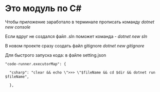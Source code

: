 # Это модуль по С#

Чтобы приложение заработало в терминале прописать команду *dotnet new console*

Если вдруг не создался файл .sln поможет команда  - *dotnet new sln*

В новом проекте сразу создать файл gitignore *dotnet new gitignore*

Для быстрого запуска кода:
  в файле setting.json

```
"code-runner.executorMap": {

  "csharp": "clear && echo \">>> \"$fileName && cd $dir && dotnet run $fileName",

  },
  ```